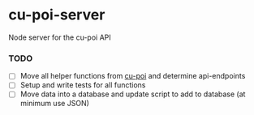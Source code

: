 # cu-poi-server
Node server for the cu-poi API

### TODO

 - [ ] Move all helper functions from [cu-poi](https://github.com/mguida22/cu-poi) and determine api-endpoints
 - [ ] Setup and write tests for all functions
 - [ ] Move data into a database and update script to add to database (at minimum use JSON)
